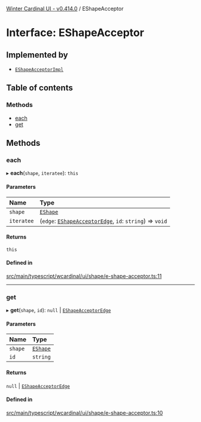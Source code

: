 [Winter Cardinal UI - v0.414.0](../index.md) / EShapeAcceptor

# Interface: EShapeAcceptor

## Implemented by

- [`EShapeAcceptorImpl`](../classes/EShapeAcceptorImpl.md)

## Table of contents

### Methods

- [each](EShapeAcceptor.md#each)
- [get](EShapeAcceptor.md#get)

## Methods

### each

▸ **each**(`shape`, `iteratee`): `this`

#### Parameters

| Name | Type |
| :------ | :------ |
| `shape` | [`EShape`](EShape.md) |
| `iteratee` | (`edge`: [`EShapeAcceptorEdge`](EShapeAcceptorEdge.md), `id`: `string`) => `void` |

#### Returns

`this`

#### Defined in

[src/main/typescript/wcardinal/ui/shape/e-shape-acceptor.ts:11](https://github.com/winter-cardinal/winter-cardinal-ui/blob/v0.414.0/src/main/typescript/wcardinal/ui/shape/e-shape-acceptor.ts#L11)

___

### get

▸ **get**(`shape`, `id`): ``null`` \| [`EShapeAcceptorEdge`](EShapeAcceptorEdge.md)

#### Parameters

| Name | Type |
| :------ | :------ |
| `shape` | [`EShape`](EShape.md) |
| `id` | `string` |

#### Returns

``null`` \| [`EShapeAcceptorEdge`](EShapeAcceptorEdge.md)

#### Defined in

[src/main/typescript/wcardinal/ui/shape/e-shape-acceptor.ts:10](https://github.com/winter-cardinal/winter-cardinal-ui/blob/v0.414.0/src/main/typescript/wcardinal/ui/shape/e-shape-acceptor.ts#L10)
